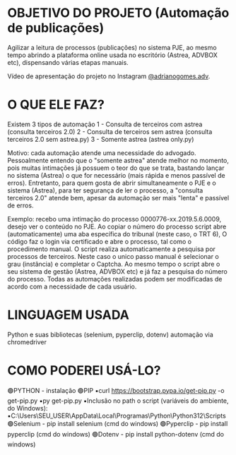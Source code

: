 # OBJETIVO DO PROJETO (Automação de publicações)
Agilizar a leitura de processos (publicações) no sistema PJE, ao mesmo tempo abrindo a plataforma online usada no escritório (Astrea, ADVBOX etc), dispensando várias etapas manuais.

Vídeo de apresentação do projeto no Instagram [@adrianogomes.adv](https://instagram.com/adrianogomes.adv).

# O QUE ELE FAZ?

Existem 3 tipos de automação
1 - Consulta de terceiros com astrea (consulta terceiros 2.0)
2 - Consulta de terceiros sem astrea (consulta terceiros 2.0 sem astrea.py)
3 - Somente astrea (astrea only.py)

Motivo: cada automação atende uma necessidade do advogado. Pessoalmente entendo que o "somente astrea" atende melhor no momento, pois muitas intimações já possuem o teor do que se trata, bastando lançar no sistema (Astrea) o que for necessário (mais rápida e menos passível de erros). Entretanto, para quem gosta de abrir simultaneamente o PJE e o sistema (Astrea), para ter segurança de ler o processo, a "consulta terceiros 2.0" atende bem, apesar da automação ser mais "lenta" e passível de erros.

Exemplo: recebo uma intimação do processo 0000776-xx.2019.5.6.0009, desejo ver o conteúdo no PJE. Ao copiar o número do processo script abre (automaticamente) uma aba específica do tribunal (neste caso, o TRT 6), O código faz o login via certificado e abre o processo, tal como o procedimento manual. O script realiza automaticamente a pesquisa por processos de terceiros. Neste caso o unico passo manual é selecionar o grau (instância) e completar o Captcha.
Ao mesmo tempo o script abre o seu sistema de gestão (Astrea, ADVBOX etc) e já faz a pesquisa do número do processo.
Todas as automações realizadas podem ser modificadas de acordo com a necessidade de cada usuário.

# LINGUAGEM USADA
Python e suas bibliotecas (selenium, pyperclip, dotenv) automação via chromedriver

# COMO PODEREI USÁ-LO?
🟢PYTHON - instalação
🟢PIP
    ▪️curl https://bootstrap.pypa.io/get-pip.py -o get-pip.py
    ▪️py get-pip.py
    ▪️Inclusão no path o script (variáveis do ambiente, do Windows):
    ▪️C:\Users\SEU_USER\AppData\Local\Programas\Python\Python312\Scripts
🟢Selenium - pip install selenium (cmd do windows)
🟢Pyperclip - pip install pyperclip (cmd do windows)
🟢Dotenv - pip install python-dotenv (cmd do windows)

